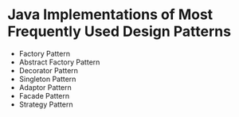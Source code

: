 # Java Implementations of Most Frequently Used Design Patterns

- Factory Pattern
- Abstract Factory Pattern
- Decorator Pattern
- Singleton Pattern
- Adaptor Pattern
- Facade Pattern
- Strategy Pattern

